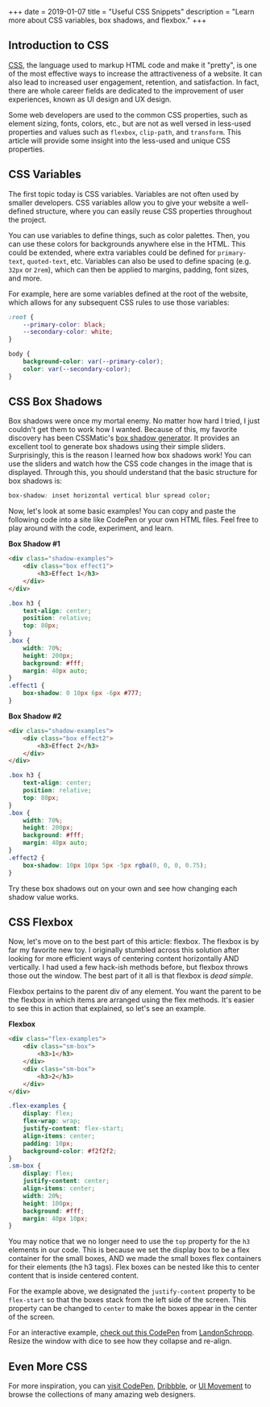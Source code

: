 +++
date = 2019-01-07
title = "Useful CSS Snippets"
description = "Learn more about CSS variables, box shadows, and flexbox."
+++

## Introduction to CSS

[CSS](https://en.wikipedia.org/wiki/CSS), the language used to markup HTML code
and make it "pretty", is one of the most effective ways to increase the
attractiveness of a website. It can also lead to increased user engagement,
retention, and satisfaction. In fact, there are whole career fields are
dedicated to the improvement of user experiences, known as UI design and UX
design.

Some web developers are used to the common CSS properties, such as element
sizing, fonts, colors, etc., but are not as well versed in less-used properties
and values such as `flexbox`, `clip-path`, and `transform`. This article will
provide some insight into the less-used and unique CSS properties.

## CSS Variables

The first topic today is CSS variables. Variables are not often used by smaller
developers. CSS variables allow you to give your website a well-defined
structure, where you can easily reuse CSS properties throughout the project.

You can use variables to define things, such as color palettes. Then, you can
use these colors for backgrounds anywhere else in the HTML. This could be
extended, where extra variables could be defined for `primary-text`,
`quoted-text`, etc. Variables can also be used to define spacing (e.g. `32px` or
`2rem`), which can then be applied to margins, padding, font sizes, and more.

For example, here are some variables defined at the root of the website, which
allows for any subsequent CSS rules to use those variables:

```css
:root {
	--primary-color: black;
	--secondary-color: white;
}

body {
	background-color: var(--primary-color);
	color: var(--secondary-color);
}
```

## CSS Box Shadows

Box shadows were once my mortal enemy. No matter how hard I tried, I just
couldn't get them to work how I wanted. Because of this, my favorite discovery
has been CSSMatic's [box shadow generator](https://www.cssmatic.com/box-shadow).
It provides an excellent tool to generate box shadows using their simple
sliders. Surprisingly, this is the reason I learned how box shadows work! You
can use the sliders and watch how the CSS code changes in the image that is
displayed. Through this, you should understand that the basic structure for box
shadows is:

```css
box-shadow: inset horizontal vertical blur spread color;
```

Now, let's look at some basic examples! You can copy and paste the following
code into a site like CodePen or your own HTML files. Feel free to play around
with the code, experiment, and learn.

**Box Shadow \#1**

```html
<div class="shadow-examples">
	<div class="box effect1">
		<h3>Effect 1</h3>
	</div>
</div>
```

```css
.box h3 {
	text-align: center;
	position: relative;
	top: 80px;
}
.box {
	width: 70%;
	height: 200px;
	background: #fff;
	margin: 40px auto;
}
.effect1 {
	box-shadow: 0 10px 6px -6px #777;
}
```

**Box Shadow \#2**

```html
<div class="shadow-examples">
	<div class="box effect2">
		<h3>Effect 2</h3>
	</div>
</div>
```

```css
.box h3 {
	text-align: center;
	position: relative;
	top: 80px;
}
.box {
	width: 70%;
	height: 200px;
	background: #fff;
	margin: 40px auto;
}
.effect2 {
	box-shadow: 10px 10px 5px -5px rgba(0, 0, 0, 0.75);
}
```

Try these box shadows out on your own and see how changing each shadow value
works.

## CSS Flexbox

Now, let's move on to the best part of this article: flexbox. The flexbox is by
far my favorite new toy. I originally stumbled across this solution after
looking for more efficient ways of centering content horizontally AND
vertically. I had used a few hack-ish methods before, but flexbox throws those
out the window. The best part of it all is that flexbox is _dead simple_.

Flexbox pertains to the parent div of any element. You want the parent to be the
flexbox in which items are arranged using the flex methods. It's easier to see
this in action that explained, so let's see an example.

**Flexbox**

```html
<div class="flex-examples">
	<div class="sm-box">
		<h3>1</h3>
	</div>
	<div class="sm-box">
		<h3>2</h3>
	</div>
</div>
```

```css
.flex-examples {
	display: flex;
	flex-wrap: wrap;
	justify-content: flex-start;
	align-items: center;
	padding: 10px;
	background-color: #f2f2f2;
}
.sm-box {
	display: flex;
	justify-content: center;
	align-items: center;
	width: 20%;
	height: 100px;
	background: #fff;
	margin: 40px 10px;
}
```

You may notice that we no longer need to use the `top` property for the `h3`
elements in our code. This is because we set the display box to be a flex
container for the small boxes, AND we made the small boxes flex containers for
their elements (the h3 tags). Flex boxes can be nested like this to center
content that is inside centered content.

For the example above, we designated the `justify-content` property to be
`flex-start` so that the boxes stack from the left side of the screen. This
property can be changed to `center` to make the boxes appear in the center of
the screen.

For an interactive example,
[check out this CodePen](https://codepen.io/LandonSchropp/pen/KpzzGo) from
[LandonSchropp](https://codepen.io/LandonSchropp/). Resize the window with dice
to see how they collapse and re-align.

## Even More CSS

For more inspiration, you can [visit CodePen](https://www.codepen.io),
[Dribbble](https://dribbble.com), or [UI Movement](https://uimovement.com) to
browse the collections of many amazing web designers.
